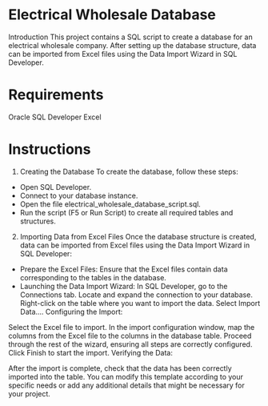 # Electrical Wholesale Database
Introduction
This project contains a SQL script to create a database for an electrical wholesale company. After setting up the database structure, data can be imported from Excel files using the Data Import Wizard in SQL Developer.

# Requirements
Oracle SQL Developer
Excel

# Instructions
1. Creating the Database
To create the database, follow these steps:
- Open SQL Developer.
- Connect to your database instance.
- Open the file electrical_wholesale_database_script.sql.
- Run the script (F5 or Run Script) to create all required tables and structures.
2. Importing Data from Excel Files
Once the database structure is created, data can be imported from Excel files using the Data Import Wizard in SQL Developer:
- Prepare the Excel Files: Ensure that the Excel files contain data corresponding to the tables in the database.
- Launching the Data Import Wizard:
    In SQL Developer, go to the Connections tab.
    Locate and expand the connection to your database.
    Right-click on the table where you want to import the data.
    Select Import Data....
    Configuring the Import:

Select the Excel file to import.
In the import configuration window, map the columns from the Excel file to the columns in the database table.
Proceed through the rest of the wizard, ensuring all steps are correctly configured.
Click Finish to start the import.
Verifying the Data:

After the import is complete, check that the data has been correctly imported into the table.
You can modify this template according to your specific needs or add any additional details that might be necessary for your project.
